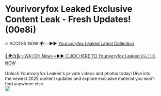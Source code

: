 # Yourivoryfox Leaked Exclusive Content Leak - Fresh Updates! (00e8i)

🔥 ACCESS NOW 🌍==►► <a href="https://tinyurl.com/kvy9nzfs" rel="nofollow">Yourivoryfox Leaked Latest Collection</a>
<br><br>
[🔴🌍📺📱👉WA𝚃CH Now==►► CLICK HERE TO Yourivoryfox Leaked 𝚆𝙰𝚃𝙲𝙷 NOW](https://tinyurl.com/kvy9nzfs)
<br><br>
Unlock Yourivoryfox Leaked's private videos and photos today! Dive into the newest 2025 content updates and explore exclusive material you won’t find anywhere else.
<br>
<a href="https://tinyurl.com/kvy9nzfs" rel="nofollow" data-target="animated-image.originalLink"><img src="https://camo.githubusercontent.com/8a4f000d20f83aca3bf7ec5f350d767afa0574a8a352519fd8cfa583a6f93a33/68747470733a2f2f692e696d6775722e636f6d2f644a486b345a712e676966" data-canonical-src="https://i.imgur.com/dJHk4Zq.gif" style="max-width: 100%; display: inline-block;" data-target="animated-image.originalImage"></a>
<br>

